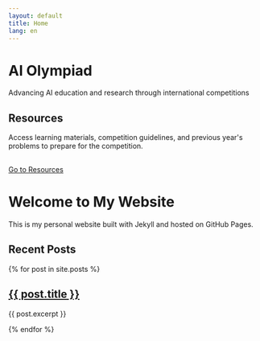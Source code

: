 ```yaml
---
layout: default
title: Home
lang: en
---
```


<div class="hero">
    <h1>AI Olympiad</h1>
    <p>Advancing AI education and research through international competitions</p>
</div>

<div class="cards">
    <div class="card">
        <h2>Resources</h2>
        <p>Access learning materials, competition guidelines, and previous year's problems to prepare for the competition.</p>
        <a href="/resources" class="lang-btn" style="margin-top:1rem;display:inline-block;">Go to Resources</a>
    </div>
</div>

# Welcome to My Website

This is my personal website built with Jekyll and hosted on GitHub Pages.

## Recent Posts

{% for post in site.posts %}
  <article>
    <h2><a href="{{ post.url | relative_url }}">{{ post.title }}</a></h2>
    <p>{{ post.excerpt }}</p>
  </article>
{% endfor %} 